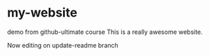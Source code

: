 # my-website
demo from github-ultimate course
This is a really awesome website.

Now editing on update-readme branch
